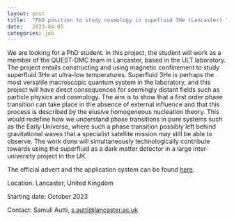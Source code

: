 ```yaml
---
layout: post
title:  "PhD position to study cosmology in supefluid 3He (Lancaster) "
date:   2023-04-05
categories: job
---
```

We are looking for a PhD student. In this project, the student will work as a member of the QUEST-DMC team in Lancaster, based in the ULT laboratory. The project entails constructing and using magnetic confinement to study superfluid 3He at ultra-low temperatures. Superfluid 3He is perhaps the most versatile macroscopic quantum system in the laboratory, and this project will have direct consequences for seemingly distant fields such as particle physics and cosmology. The aim is to show that a first order phase transition can take place in the absence of external influence and that this process is described by the elusive homogeneous nucleation theory. This would redefine how we understand phase transitions in pure systems such as the Early Universe, where such a phase transition possibly left behind gravitational waves that a specialist satellite mission may still be able to observe. The work done will simultaneously technologically contribute towards using the superfluid as a dark matter detector in a large inter-university project in the UK.  
 
The official advert and the application system can be found <a href="https://www.lancaster.ac.uk/physics/research/experimental-condensed-matter/low-temperature-physics/#cosmology-in-superfluid-3he--349363-8"> here</a>.


Location: Lancaster, United Kingdom 

Starting date: October 2023 

Contact: Samuli Autti, s.autti@lancaster.ac.uk 
